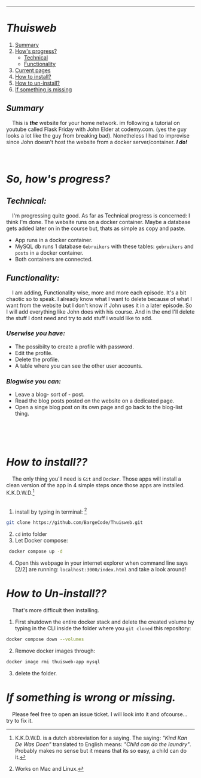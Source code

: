 
---
# ***Thuisweb***

1. [Summary](#summary)
2. [How's progress?](#hows-progress)
    * [Technical](#technical)
    * [Functionality](#functionality)
3. [Current pages](#current-pagesroutes)
4. [How to install?](#how-to-install)
5. [How to un-install?](#how-to-un-install)
6. [If something is missing](#if-something-is-wrong-or-missing)


## *Summary*

&nbsp;&nbsp;&nbsp;&nbsp;This is ***the*** website for your home network. im following a tutorial on youtube called Flask Friday with John Elder at 
codemy.com. (yes the guy looks a lot like the guy from breaking bad). Nonetheless I had to improvise since John doesn't host the website from a docker server/container. ***I do!***
<br><br><br>

# *So, how's progress?*

## *Technical:*

&nbsp;&nbsp;&nbsp;&nbsp;I'm progressing quite good. As far as Technical progress is concerned: I think I'm done. The website runs on a docker container. Maybe a database gets added later on in the course but, thats as simple as copy and paste.

- App runs in a docker container.
- MySQL db runs 1 database `Gebruikers` with these tables: `gebruikers` and `posts` in a docker container.
- Both containers are connected.

## *Functionality:*

&nbsp;&nbsp;&nbsp;&nbsp;I am adding, Functionality wise, more and more each episode. It's a bit chaotic so to speak. I already know what I want to delete because of what I want from the website but I don't know if John uses it in a later episode. So I will add everything like John does with his course. And in the end I'll delete the stuff I dont need and try to add stuff i would like to add. 

### *Userwise you have:*
- The possibilty to create a profile with password.
- Edit the profile.
- Delete the profile.
- A table where you can see the other user accounts.


### *Blogwise you can:*
- Leave a blog- sort of - post.
- Read the blog posts posted on the website on a dedicated page.
- Open a singe blog post on its own page and go back to the blog-list thing. 

<br><br><br>

# *How to install??*
&nbsp;&nbsp;&nbsp;&nbsp;The only thing you'll need is `Git` and `Docker`. Those apps will install a clean version of the app in 4 simple steps once those apps are installed. K.K.D.W.D.[^1]
<br>
<br>

1. install by typing in terminal: [^2]
```bash
git clone https://github.com/BargeCode/Thuisweb.git
```
2. `cd` into folder
3. Let Docker compose:
```bash
 docker compose up -d
 ```
4. Open this webpage in your internet explorer when command line says [2/2] are running:
   `localhost:3000/index.html` and take a look around!

# *How to Un-install??*

&nbsp;&nbsp;&nbsp;&nbsp;That's more difficult then installing.
1. First shutdown the entire docker stack and delete the created volume by typing in the CLI inside the folder where you `git cloned` this repository: 
```bash
docker compose down --volumes
```
2. Remove docker images through:
```bash
docker image rmi thuisweb-app mysql
```
3. delete the folder.

# *If something is wrong or missing.*

&nbsp;&nbsp;&nbsp;&nbsp;Please feel free to open an issue ticket. I will look into it and ofcourse... try to fix it. 

[^1]: K.K.D.W.D. is a dutch abbreviation for a saying. The saying: *"Kind Kan De Was Doen"* translated to English means: *"Child can do the laundry"*. Probably makes no sense but it means that its so easy, a child can do it. 
[^2]: Works on Mac and Linux.
